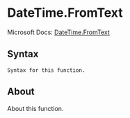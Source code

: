 ---
---

# DateTime.FromText

Microsoft Docs: [DateTime.FromText](https://docs.microsoft.com/en-us/powerquery-m/datetime-fromtext)

## Syntax

```
Syntax for this function.
```

## About

About this function.

